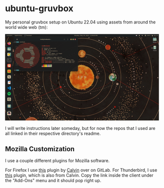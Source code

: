 # ubuntu-gruvbox
My personal gruvbox setup on Ubuntu 22.04 using assets from around the world wide web (tm):

![A screenshot of an Ubuntu Gruvbox desktop.](/screenshot.png)

I will write instructions later someday, but for now the repos that I used are all linked in their respective directory's readme.

## Mozilla Customization
I use a couple different plugins for Mozilla software.

For Firefox I use [this](https://addons.mozilla.org/en-US/firefox/addon/gruvbox-dark-theme/) plugin by [Calvin](https://gitlab.com/calvinchd) over on GitLab.
For Thunderbird, I use [this](https://addons.thunderbird.net/en-US/thunderbird/user/calvinchd/) plugin, which is also from Calvin. Copy the link inside the client under the "Add-Ons" menu and it should pop right up.
